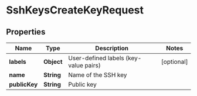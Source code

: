 

# SshKeysCreateKeyRequest


## Properties

| Name | Type | Description | Notes |
|------------ | ------------- | ------------- | -------------|
|**labels** | **Object** | User-defined labels (key-value pairs) |  [optional] |
|**name** | **String** | Name of the SSH key |  |
|**publicKey** | **String** | Public key |  |



